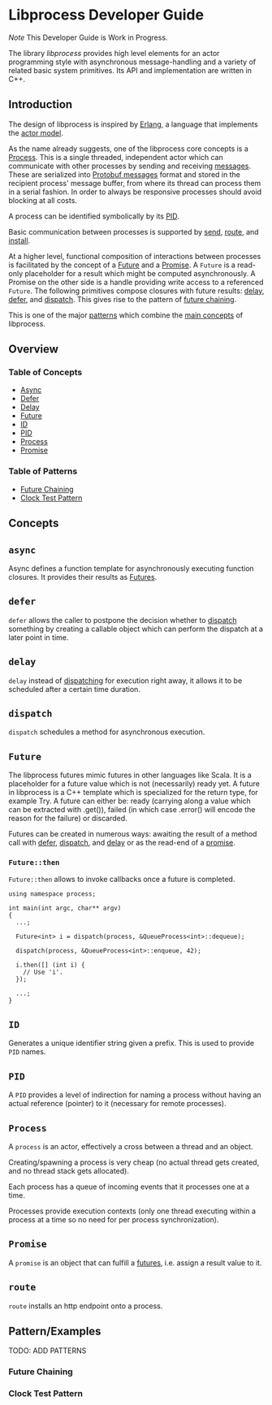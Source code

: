 # Libprocess Developer Guide

*Note* This Developer Guide is Work in Progress.

The library _libprocess_ provides high level elements for an actor programming
style with asynchronous message-handling and a variety of related basic system
primitives. Its API and implementation are written in C++.


## Introduction

The design of libprocess is inspired by [Erlang](http://erlang.org),
a language that implements the
[actor model](http://en.wikipedia.org/wiki/Actor_model).

As the name already suggests, one of the libprocess core concepts is a
[Process](#process). This is a single threaded, independent actor which can
communicate with other processes by sending and receiving [messages](#message).
These are serialized into [Protobuf messages](#protobuf) format and stored in
the recipient process' message buffer, from where its thread can process them
in a serial fashion. In order to always be responsive processes should avoid blocking at all costs.

A process can be identified symbolically by its [PID](#pid).

Basic communication between processes is supported by [send](#send),
[route](#route), and [install](#install).

At a higher level, functional composition of interactions between processes is facilitated by the concept
of a [Future](#future) and a [Promise](#promise). A `Future` is a
read-only placeholder for a result which might be computed
asynchronously. A Promise on the other side is a
handle providing write access to a referenced `Future`.
The following primitives compose closures with future results: [delay](#delay), [defer](#defer), and [dispatch](#dispatch). This gives rise to the pattern of [future chaining](#future-chaining).

This is one of the major [patterns](#table-of-patterns) which combine the [main concepts](#table_of_concepts) of libprocess.


## Overview

### Table of Concepts

* [Async](#async)
* [Defer](#defer)
* [Delay](#delay)
* [Future](#future)
* [ID](#id)
* [PID](#pid)
* [Process](#process)
* [Promise](#promise)


### Table of Patterns

* [Future Chaining](#future-chaining)
* [Clock Test Pattern](#clock-test-pattern)


## Concepts

## `async`

Async defines a function template for asynchronously executing function closures. It provides their results as [Futures](#future).


## `defer`

`defer` allows the caller to postpone the decision whether to [dispatch](#dispatch) something by creating a callable object which can perform the dispatch at a later point in time.

<!---
~~~{.cpp}
using namespace process;

class SomeProcess : public Process<SomeProcess>
{
public:
  void merge()
  {
    queue.get()
      .then(defer(self(), [] (int i) {
        ...;
      }));
  }

private:
  Queue<int> queue;
};
~~~
---->


## `delay`

`delay` instead of [dispatching](#dispatch) for execution right away, it allows it to be scheduled after a certain time duration.


## `dispatch`

`dispatch` schedules a method for asynchronous execution.

<!---
~~~{.cpp}
using namespace process;

class QueueProcess : public Process<QueueProcess>
{
public:
  void enqueue(int i) { this->i = i; }
  int dequeue() { return this->i; }

private:
  int i;
};


int main(int argc, char** argv)
{
  QueueProcess process;
  spawn(process);

  dispatch(process, &QueueProcess::enqueue, 42);
  dispatch(process, &QueueProcess::enqueue, 43);

  ...;
}
~~~
---->


## `Future`

The libprocess futures mimic futures in other languages like Scala. It is a placeholder for a future value which is not (necessarily) ready yet. A future in libprocess is a C++ template which is specialized for the return type, for example Try. A future can either be: ready (carrying along a value which can be extracted with .get()), failed (in which case .error() will encode the reason for the failure) or discarded.

Futures can be created in numerous ways: awaiting the result of a method call with [defer](#defer), [dispatch](#dispatch), and [delay](#delay) or as the read-end of a [promise](#promise).



### `Future::then`

`Future::then` allows to invoke callbacks once a future is completed.

~~~{.cpp}
using namespace process;

int main(int argc, char** argv)
{
  ...;

  Future<int> i = dispatch(process, &QueueProcess<int>::dequeue);

  dispatch(process, &QueueProcess<int>::enqueue, 42);

  i.then([] (int i) {
    // Use 'i'.
  });

  ...;
}
~~~

## `ID`

Generates a unique identifier string given a prefix. This is used to
provide `PID` names.


## `PID`

A `PID` provides a level of indirection for naming a process without
having an actual reference (pointer) to it (necessary for remote
processes).

<!---
~~~{.cpp}
using namespace process;

int main(int argc, char** argv)
{
  QueueProcess process;
  spawn(process);

  PID<QueueProcess> pid = process.self();

  dispatch(pid, &QueueProcess:enqueue, 42);

  terminate(pid);
  wait(pid);

  return 0;
}
~~~
---->


## `Process`

A `process` is an actor, effectively a cross between a thread and an object.

Creating/spawning a process is very cheap (no actual thread gets
created, and no thread stack gets allocated).

Each process has a queue of incoming events that it processes one at a
time.

Processes provide execution contexts (only one thread executing within
a process at a time so no need for per process synchronization).

<!---
~~~{.cpp}
using namespace process;

class MyProcess : public Process<MyProcess> {};

int main(int argc, char** argv)
{
  MyProcess process;
  spawn(process);
  terminate(process);
  wait(process);
  return 0;
}
~~~
---->


## `Promise`

A `promise` is an object that can fulfill a [futures](#future), i.e. assign a result value to it.

<!---
~~~{.cpp}
using namespace process;

template <typename T>
class QueueProcess : public Process<QueueProcess<T>>
{
public:
  Future<T> dequeue()
  {
    return promise.future();
  }

  void enqueue(T t)
  {
    promise.set(t);
  }

private:
  Promise<T> promise;
};


int main(int argc, char** argv)
{
  ...;

  Future<int> i = dispatch(process, &QueueProcess<int>::dequeue);

  dispatch(process, &QueueProcess<int>::enqueue, 42);

  i.await();

  ...;
}
~~~
---->


## `route`

`route` installs an http endpoint onto a process.

<!---
~~~{.cpp}
using namespace process;
using namespace process::http;

class QueueProcess : public Process<QueueProcess>
{
public:
  QueueProcess() : ProcessBase("queue") {}

  virtual void initialize() {
    route("/enqueue", [] (Request request)
    {
      // Parse argument from 'request.query' or 'request.body.
      enqueue(arg);
      return OK();
    });
  }
};

// $ curl localhost:1234/queue/enqueue?value=42
~~~
---->



## Pattern/Examples
TODO: ADD PATTERNS

### Future Chaining


### Clock Test Pattern
